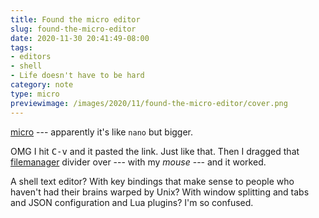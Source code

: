 ```yaml
---
title: Found the micro editor
slug: found-the-micro-editor
date: 2020-11-30 20:41:49-08:00
tags:
- editors
- shell
- Life doesn't have to be hard
category: note
type: micro
previewimage: /images/2020/11/found-the-micro-editor/cover.png
---
```

[micro]: https://micro-editor.github.io/
[filemanager]: https://github.com/NicolaiSoeborg/filemanager-plugin

[micro][] --- apparently it's like `nano` but bigger.

OMG I hit <kbd>C-v</kbd> and it pasted the link.
Just like that.
Then I dragged that [filemanager][] divider over --- with my *mouse* --- and it worked.

A shell text editor?
With key bindings that make sense to people who haven't had their brains warped by Unix?
With window splitting and tabs and JSON configuration and Lua plugins?
I'm so confused.